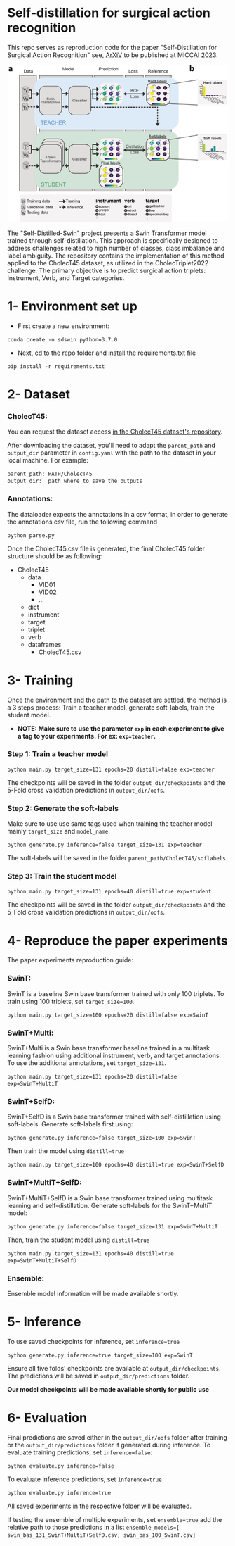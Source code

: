 # Self-distillation for surgical action recognition

This repo serves as reproduction code for the paper "Self-Distillation for Surgical Action Recognition" see, [ArXiV](https://arxiv.org/abs/2303.12915) to be published at MICCAI 2023.

![](./figures/concept_overview.png)

<!-- <p align="center">
  <img src="./figures/concept_overview.png" alt="Figure">
</p> -->

The "Self-Distilled-Swin" project presents a Swin Transformer model trained through self-distillation. This approach is specifically designed to address challenges related to high number of classes, class imbalance and label ambiguity. The repository contains the implementation of this method applied to the CholecT45 dataset, as utilized in the CholecTriplet2022 challenge. The primary objective is to predict surgical action triplets: Instrument, Verb, and Target categories.

# 1- Environment set up

* First create a new environment:
```
conda create -n sdswin python=3.7.0
```
* Next, cd to the repo folder and install the requirements.txt file
```
pip install -r requirements.txt
```


# 2- Dataset
### **CholecT45:** 
You can request the dataset access [in the CholecT45 dataset's repository](https://github.com/CAMMA-public/cholect45).


After downloading the dataset, you'll need to adapt the `parent_path` and `output_dir` parameter in `config.yaml` with the path to the dataset in your local machine. For example:

```
parent_path: PATH/CholecT45
output_dir:  path where to save the outputs
```

### **Annotations:** 
The dataloader expects the annotations in a csv format, in order to generate the annotations csv file, run the following command

```
python parse.py
```


Once the CholecT45.csv file is generated, the final CholecT45 folder structure should be as following:
- CholecT45
  - data
    - VID01
    - VID02
    - ...
  - dict
  - instrument
  - target
  - triplet
  - verb
  - dataframes
    - CholecT45.csv




# 3- Training
Once the environment and the path to the dataset are settled, the method is a 3 steps process: Train a teacher model, generate soft-labels, train the student model.

* **NOTE: Make sure to use the parameter `exp` in each experiment to give a tag to your experiments. For ex: `exp=teacher`.**


### Step 1: Train a teacher model

```
python main.py target_size=131 epochs=20 distill=false exp=teacher
```
The checkpoints will be saved in the folder `output_dir/checkpoints` and the 5-Fold cross validation predictions in `output_dir/oofs`.

### Step 2: Generate the soft-labels
Make sure to use use same tags used when training the teacher model mainly `target_size` and `model_name`.
```
python generate.py inference=false target_size=131 exp=teacher
```
The soft-labels will be saved in the folder `parent_path/CholecT45/soflabels`
### Step 3: Train the student model
```
python main.py target_size=131 epochs=40 distill=true exp=student
```
The checkpoints will be saved in the folder `output_dir/checkpoints` and the 5-Fold cross validation predictions in `output_dir/oofs`.

# 4- Reproduce the paper experiments
The paper experiments reproduction guide:

### SwinT: 
SwinT is a baseline Swin base transformer trained with only 100 triplets. To train using 100 triplets, set `target_size=100`.
```
python main.py target_size=100 epochs=20 distill=false exp=SwinT
```
### SwinT+Multi: 
SwinT+Multi is a Swin base transformer baseline trained in a multitask learning fashion using additional instrument, verb, and target annotations. To use the additional annotations, set `target_size=131`.
```
python main.py target_size=131 epochs=20 distill=false exp=SwinT+MultiT
```
### SwinT+SelfD: 
SwinT+SelfD is a Swin base transformer trained with self-distillation using soft-labels. Generate soft-labels first using:
```
python generate.py inference=false target_size=100 exp=SwinT
```
Then train the model using `distill=true`

```
python main.py target_size=100 epochs=40 distill=true exp=SwinT+SelfD
```
### SwinT+MultiT+SelfD: 
SwinT+MultiT+SelfD is a Swin base transformer trained using multitask learning and self-distillation. Generate soft-labels for the SwinT+MultiT model:
```
python generate.py inference=false target_size=131 exp=SwinT+MultiT
```
Then, train the student model using `distill=true`
```
python main.py target_size=131 epochs=40 distill=true exp=SwinT+MultiT+SelfD
```
### Ensemble:
Ensemble model information will be made available shortly.


# 5- Inference
To use saved checkpoints for inference, set `inference=true`
```
python generate.py inference=true target_size=100 exp=SwinT
```

Ensure all five folds' checkpoints are available at `output_dir/checkpoints`. The predictions will be saved in `output_dir/predictions` folder.

**Our model checkpoints will be made available shortly for public use**

# 6- Evaluation
Final predictions are saved either in the `output_dir/oofs` folder after training or the `output_dir/predictions` folder if generated during inference. To evaluate training predictions, set `inference=false`:



```
python evaluate.py inference=false
```
To evaluate inference predictions, set `inference=true`
```
python evaluate.py inference=true
```
All saved experiments in the respective folder will be evaluated.

If testing the ensemble of multiple experiments, set `ensemble=true` add the relative path to those predictions in a list `ensemble_models=[ swin_bas_131_SwinT+MultiT+SelfD.csv, swin_bas_100_SwinT.csv]`
